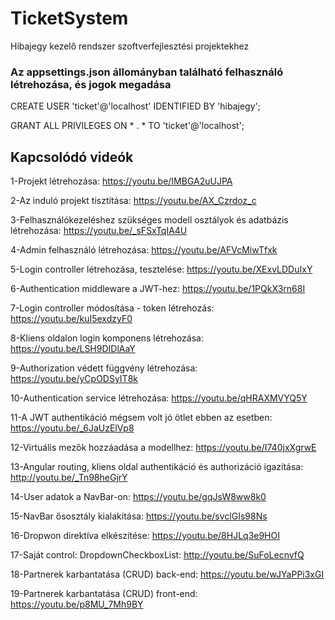 # TicketSystem
Hibajegy kezelő rendszer szoftverfejlesztési projektekhez

### Az appsettings.json állományban található felhasználó létrehozása, és jogok megadása

CREATE USER 'ticket'@'localhost' IDENTIFIED BY 'hibajegy';

GRANT ALL PRIVILEGES ON * . * TO 'ticket'@'localhost';


## Kapcsolódó videók
1-Projekt létrehozása: https://youtu.be/IMBGA2uUJPA

2-Az induló projekt tisztítása: https://youtu.be/AX_Czrdoz_c

3-Felhasználókezeléshez szükséges modell osztályok és adatbázis létrehozása: https://youtu.be/_sFSxTqIA4U

4-Admin felhasználó létrehozása: https://youtu.be/AFVcMiwTfxk

5-Login controller létrehozása, tesztelése: https://youtu.be/XExvLDDuIxY

6-Authentication middleware a JWT-hez: https://youtu.be/1PQkX3rn68I

7-Login controller módosítása - token létrehozás: https://youtu.be/kuI5exdzyF0

8-Kliens oldalon login komponens létrehozása: https://youtu.be/LSH9DIDlAaY

9-Authorization védett függvény létrehozása: https://youtu.be/yCpODSyIT8k

10-Authentication service létrehozása: https://youtu.be/qHRAXMVYQ5Y

11-A JWT authentikáció mégsem volt jó ötlet ebben az esetben: https://youtu.be/_6JaUzElVp8

12-Virtuális mezők hozzáadása a modellhez: https://youtu.be/I740jxXgrwE

13-Angular routing, kliens oldal authentikáció és authorizáció igazítása: http://youtu.be/_Tn98heGjrY

14-User adatok a NavBar-on: https://youtu.be/gqJsW8ww8k0

15-NavBar ősosztály kialakítása: https://youtu.be/svclGIs98Ns

16-Dropwon direktíva elkészítése: https://youtu.be/8HJLq3e9HOI

17-Saját control: DropdownCheckboxList: http://youtu.be/SuFoLecnvfQ

18-Partnerek karbantatása (CRUD) back-end: https://youtu.be/wJYaPPi3xGI

19-Partnerek karbantatása (CRUD) front-end: https://youtu.be/p8MU_7Mh9BY